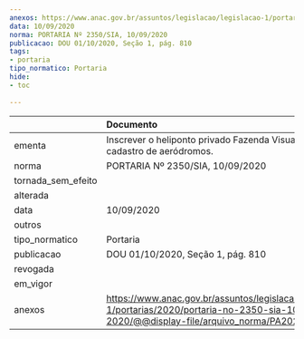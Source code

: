 ```yaml
---
anexos: https://www.anac.gov.br/assuntos/legislacao/legislacao-1/portarias/2020/portaria-no-2350-sia-10-09-2020/@@display-file/arquivo_norma/PA2020-2350.pdf
data: 10/09/2020
norma: PORTARIA Nº 2350/SIA, 10/09/2020
publicacao: DOU 01/10/2020, Seção 1, pág. 810
tags:
- portaria
tipo_normatico: Portaria
hide: 
- toc 
 
---
```


|                    | Documento                                                                                                                                            |
|:-------------------|:-----------------------------------------------------------------------------------------------------------------------------------------------------|
| ementa             | Inscrever o heliponto privado Fazenda Visual (MG) no cadastro de aeródromos.                                                                         |
| norma              | PORTARIA Nº 2350/SIA, 10/09/2020                                                                                                                     |
| tornada_sem_efeito |                                                                                                                                                      |
| alterada           |                                                                                                                                                      |
| data               | 10/09/2020                                                                                                                                           |
| outros             |                                                                                                                                                      |
| tipo_normatico     | Portaria                                                                                                                                             |
| publicacao         | DOU 01/10/2020, Seção 1, pág. 810                                                                                                                    |
| revogada           |                                                                                                                                                      |
| em_vigor           |                                                                                                                                                      |
| anexos             | https://www.anac.gov.br/assuntos/legislacao/legislacao-1/portarias/2020/portaria-no-2350-sia-10-09-2020/@@display-file/arquivo_norma/PA2020-2350.pdf |